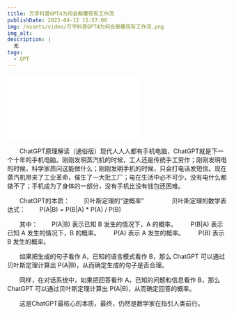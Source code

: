```yaml
---
title: 万字科普GPT4为何会颠覆现有工作流
publishDate: 2023-04-12 15:57:00
img: /assets/video/万字科普GPT4为何会颠覆现有工作流.png
img_alt: 
description: |
  无
tags:
  - GPT
---
```

<iframe src="//player.bilibili.com/player.html?aid=653520954&bvid=BV1MY4y1R7EN&cid=1054910356&page=1" scrolling="no" border="0" frameborder="no" framespacing="0" allowfullscreen="true"> </iframe>

　　ChatGPT原理解读（通俗版）现代人人人都有手机电脑，ChatGPT就是下一个十年的手机电脑。刚刚发明蒸汽机的时候，工人还是传统手工劳作；刚刚发明电的时候，科学家质问这能做什么；刚刚发明手机的时候，只会打电话发短信。现在蒸汽机带来了工业革命，催生了一大批工厂；电在生活中必不可少，没有电什么都做不了；手机成为了身体的一部分，没有手机比没有钱包还困难。

　　ChatGPT的本质：
　　贝叶斯定理的“逆概率”
　　 
　　贝叶斯定理的数学表达式：
　　P(A|B) = P(B|A) * P(A) / P(B)

　　其中：
　　P(A|B) 表示已知 B 发生的情况下，A 的概率。
　　P(B|A) 表示已知 A 发生的情况下，B 的概率。
　　P(A) 表示 A 发生的概率。
　　P(B) 表示 B 发生的概率。

　　如果把生成的句子看作 A，已知的语言模式看作 B，那么 ChatGPT 可以通过贝叶斯定理计算出 P(A|B)，从而确定生成的句子是否合理。

　　同样，在对话系统中，如果把回答看作 A，已知的问题和信息看作 B，那么 ChatGPT 可以通过贝叶斯定理计算出 P(A|B)，从而确定回答的概率。

　　这是ChatGPT最核心的本质，最终，仍然是数学家在指引人类前行。